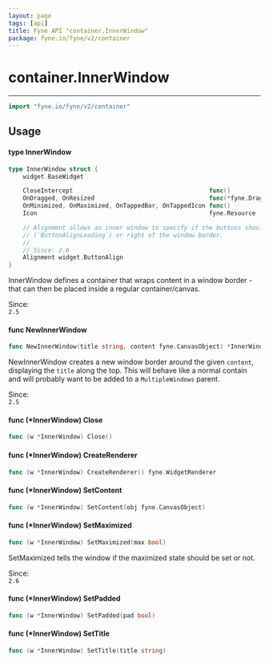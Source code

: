 ```yaml
---
layout: page
tags: [api]
title: Fyne API "container.InnerWindow"
package: fyne.io/fyne/v2/container
---
```


# container.InnerWindow
---
```go
import "fyne.io/fyne/v2/container"
```

## Usage

#### type InnerWindow

```go
type InnerWindow struct {
	widget.BaseWidget

	CloseIntercept                                      func()                `json:"-"`
	OnDragged, OnResized                                func(*fyne.DragEvent) `json:"-"`
	OnMinimized, OnMaximized, OnTappedBar, OnTappedIcon func()                `json:"-"`
	Icon                                                fyne.Resource

	// Alignment allows an inner window to specify if the buttons should be on the left
	// (`ButtonAlignLeading`) or right of the window border.
	//
	// Since: 2.6
	Alignment widget.ButtonAlign
}
```

InnerWindow defines a container that wraps content in a window border - that can then be placed inside a regular container/canvas.


<div class="since">Since: <code>
2.5</code></div>

#### func  NewInnerWindow

```go
func NewInnerWindow(title string, content fyne.CanvasObject) *InnerWindow
```
NewInnerWindow creates a new window border around the given `content`, displaying the `title` along the top. This will behave like a normal contain and will probably want to be added to a `MultipleWindows` parent.


<div class="since">Since: <code>
2.5</code></div>

#### func (*InnerWindow) Close

```go
func (w *InnerWindow) Close()
```

#### func (*InnerWindow) CreateRenderer

```go
func (w *InnerWindow) CreateRenderer() fyne.WidgetRenderer
```

#### func (*InnerWindow) SetContent

```go
func (w *InnerWindow) SetContent(obj fyne.CanvasObject)
```

#### func (*InnerWindow) SetMaximized

```go
func (w *InnerWindow) SetMaximized(max bool)
```
SetMaximized tells the window if the maximized state should be set or not.


<div class="since">Since: <code>
2.6</code></div>

#### func (*InnerWindow) SetPadded

```go
func (w *InnerWindow) SetPadded(pad bool)
```

#### func (*InnerWindow) SetTitle

```go
func (w *InnerWindow) SetTitle(title string)
```
